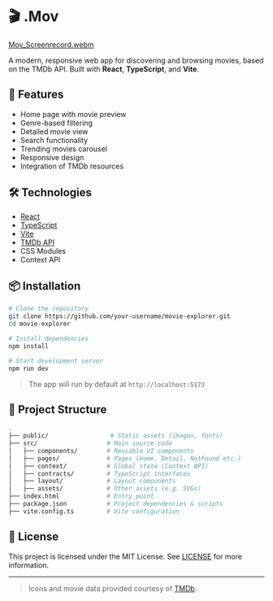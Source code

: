 # 🎬 .Mov

[Mov_Screenrecord.webm](https://github.com/user-attachments/assets/d3ceac60-fe7b-4256-b83e-35e94e46881a)

A modern, responsive web app for discovering and browsing movies, based on the TMDb API. Built with **React**, **TypeScript**, and **Vite**.

## 🚀 Features

- Home page with movie preview
- Genre-based filtering
- Detailed movie view
- Search functionality
- Trending movies carousel
- Responsive design
- Integration of TMDb resources

## 🛠️ Technologies

- [React](https://reactjs.org/)
- [TypeScript](https://www.typescriptlang.org/)
- [Vite](https://vitejs.dev/)
- [TMDb API](https://www.themoviedb.org/documentation/api)
- CSS Modules
- Context API

## 📦 Installation

```bash
# Clone the repository
git clone https://github.com/your-username/movie-explorer.git
cd movie-explorer

# Install dependencies
npm install

# Start development server
npm run dev
```

> The app will run by default at `http://localhost:5173`

## 📁 Project Structure

```bash
.
├── public/                 # Static assets (images, fonts)
├── src/                   # Main source code
│   ├── components/        # Reusable UI components
│   ├── pages/             # Pages (Home, Detail, NotFound etc.)
│   ├── context/           # Global state (Context API)
│   ├── contracts/         # TypeScript interfaces
│   ├── layout/            # Layout components
│   ├── assets/            # Other assets (e.g. SVGs)
├── index.html             # Entry point
├── package.json           # Project dependencies & scripts
├── vite.config.ts         # Vite configuration
```

## 📜 License

This project is licensed under the MIT License. See [LICENSE](./LICENSE) for more information.

---

> Icons and movie data provided courtesy of [TMDb](https://www.themoviedb.org/).
